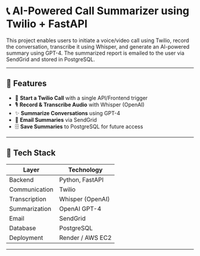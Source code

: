 # 📞 AI-Powered Call Summarizer using Twilio + FastAPI

This project enables users to initiate a voice/video call using Twilio, record the conversation, transcribe it using Whisper, and generate an AI-powered summary using GPT-4. The summarized report is emailed to the user via SendGrid and stored in PostgreSQL.

---

## 🚀 Features

- 🔁 **Start a Twilio Call** with a single API/Frontend trigger
- 🎙️ **Record & Transcribe Audio** with Whisper (OpenAI)
- ✨ **Summarize Conversations** using GPT-4
- 📧 **Email Summaries** via SendGrid
- 🗄️ **Save Summaries** to PostgreSQL for future access

---

## 🧰 Tech Stack

| Layer         | Technology                  |
|---------------|-----------------------------|
| Backend       | Python, FastAPI             |
| Communication | Twilio                      |
| Transcription | Whisper (OpenAI)            |
| Summarization | OpenAI GPT-4                |
| Email         | SendGrid                    |
| Database      | PostgreSQL                  |
| Deployment    | Render / AWS EC2            |

---
